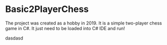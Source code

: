 # Basic2PlayerChess
The project was created as a hobby in 2019. It is a simple two-player chess game in C#. 
It just need to be loaded into C# IDE and run!

dasdasd

